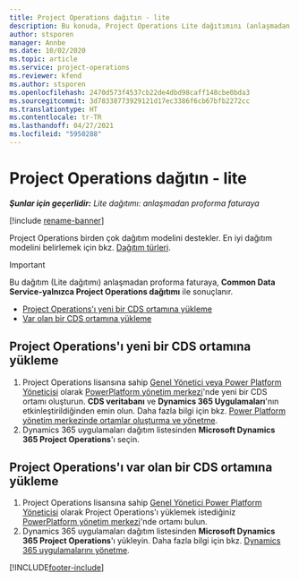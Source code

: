 ```yaml
---
title: Project Operations dağıtın - lite
description: Bu konuda, Project Operations Lite dağıtımını (anlaşmadan proforma faturaya) yükleme hakkında bilgiler sağlanmaktadır.
author: stsporen
manager: Annbe
ms.date: 10/02/2020
ms.topic: article
ms.service: project-operations
ms.reviewer: kfend
ms.author: stsporen
ms.openlocfilehash: 2470d573f4537cb22de4dbd98caff148cbe0bda3
ms.sourcegitcommit: 3d78338773929121d17ec3386f6cb67bfb2272cc
ms.translationtype: HT
ms.contentlocale: tr-TR
ms.lasthandoff: 04/27/2021
ms.locfileid: "5950288"
---
```

# <a name="deploy-project-operations---lite"></a>Project Operations dağıtın - lite

_**Şunlar için geçerlidir:** Lite dağıtımı: anlaşmadan proforma faturaya_

[!include [rename-banner](~/includes/cc-data-platform-banner.md)]

Project Operations birden çok dağıtım modelini destekler. En iyi dağıtım modelini belirlemek için bkz. [Dağıtım türleri](determine-deployment-type.md).


> [!IMPORTANT]
> Bu dağıtım (Lite dağıtımı) anlaşmadan proforma faturaya, **Common Data Service-yalnızca Project Operations dağıtımı** ile sonuçlanır.

- [Project Operations'ı yeni bir CDS ortamına yükleme](#new)
- [Var olan bir CDS ortamına yükleme](#existing)



## <a name="install-project-operations-to-a-new-cds-environment"></a><a name="new"></a>Project Operations'ı yeni bir CDS ortamına yükleme

1. Project Operations lisansına sahip [Genel Yönetici veya Power Platform Yöneticisi](/power-platform/admin/global-service-administrators-can-administer-without-license) olarak [PowerPlatform yönetim merkezi](https://admin.powerplatform.com)'nde yeni bir CDS ortamı oluşturun. **CDS veritabanı** ve **Dynamics 365 Uygulamaları**'nın etkinleştirildiğinden emin olun. Daha fazla bilgi için bkz. [Power Platform yönetim merkezinde ortamlar oluşturma ve yönetme](/power-platform/admin/create-environment#create-an-environment-in-the-power-platform-admin-center).
2. Dynamics 365 uygulamaları dağıtım listesinden **Microsoft Dynamics 365 Project Operations**'ı seçin.


## <a name="install-project-operations-to-an-existing-cds-environment"></a><a name="existing"></a>Project Operations'ı var olan bir CDS ortamına yükleme

1. Project Operations lisansına sahip [Genel Yönetici Power Platform Yöneticisi](/power-platform/admin/global-service-administrators-can-administer-without-license) olarak Project Operations'ı yüklemek istediğiniz [PowerPlatform yönetim merkezi](https://admin.powerplatform.com)'nde ortamı bulun.
2. Dynamics 365 uygulamaları dağıtım listesinden **Microsoft Dynamics 365 Project Operations**'ı yükleyin. Daha fazla bilgi için bkz. [Dynamics 365 uygulamalarını yönetme](/power-platform/admin/manage-apps).




[!INCLUDE[footer-include](../includes/footer-banner.md)]